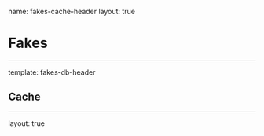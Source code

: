 name: fakes-cache-header
layout: true

# Fakes

---
template: fakes-db-header

## Cache



---
layout: true